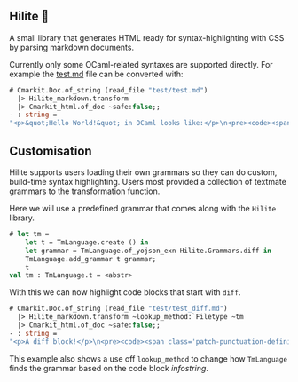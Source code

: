 Hilite 🎨
---------

A small library that generates HTML ready for syntax-highlighting with CSS by parsing markdown documents.

Currently only some OCaml-related syntaxes are supported directly. For example
the [test.md](test/test.md) file can be converted with:

```ocaml
# Cmarkit.Doc.of_string (read_file "test/test.md")
  |> Hilite_markdown.transform
  |> Cmarkit_html.of_doc ~safe:false;;
- : string =
"<p>&quot;Hello World!&quot; in OCaml looks like:</p>\n<pre><code><span class='ocaml-keyword-other'>let</span><span class='ocaml-source'> </span><span class='ocaml-constant-language-unit'>()</span><span class='ocaml-source'> </span><span class='ocaml-keyword-operator'>=</span><span class='ocaml-sourc"... (* string length 609; truncated *)
```

## Customisation

Hilite supports users loading their own grammars so they can do custom,
build-time syntax highlighting. Users most provided a collection of textmate
grammars to the transformation function.

Here we will use a predefined grammar that comes along with the `Hilite` library.

```ocaml
# let tm =
    let t = TmLanguage.create () in
    let grammar = TmLanguage.of_yojson_exn Hilite.Grammars.diff in
    TmLanguage.add_grammar t grammar;
    t
val tm : TmLanguage.t = <abstr>
```

With this we can now highlight code blocks that start with `diff`.

```ocaml
# Cmarkit.Doc.of_string (read_file "test/test_diff.md")
  |> Hilite_markdown.transform ~lookup_method:`Filetype ~tm
  |> Cmarkit_html.of_doc ~safe:false;;
- : string =
"<p>A diff block!</p>\n<pre><code><span class='patch-punctuation-definition-deleted'>-</span><span class='patch-markup-deleted'>  module Sel = (val if is_osx () then (module Mac)\n</span><span class='patch-punctuation-definition-deleted'>-</span><span class='patch-markup-deleted'>                    e"... (* string length 1176; truncated *)
```

This example also shows a use off `lookup_method` to change how `TmLanguage`
finds the grammar based on the code block _infostring_.

